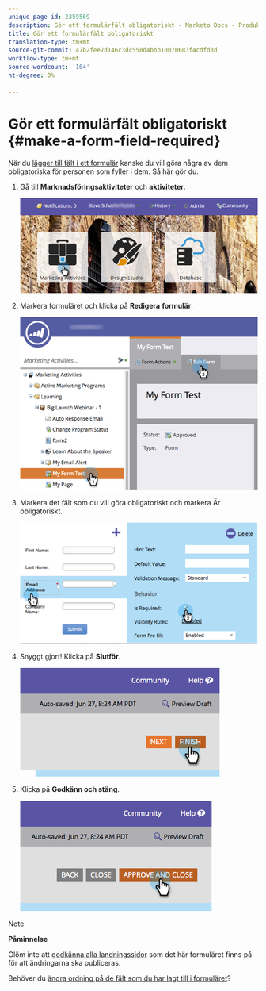 ```yaml
---
unique-page-id: 2359569
description: Gör ett formulärfält obligatoriskt - Marketo Docs - Produktdokumentation
title: Gör ett formulärfält obligatoriskt
translation-type: tm+mt
source-git-commit: 47b2fee7d146c3dc558d4bbb10070683f4cdfd3d
workflow-type: tm+mt
source-wordcount: '104'
ht-degree: 0%

---
```



# Gör ett formulärfält obligatoriskt {#make-a-form-field-required}

När du [lägger till fält i ett formulär](add-a-field-to-a-form.md) kanske du vill göra några av dem obligatoriska för personen som fyller i dem. Så här gör du.

1. Gå till **Marknadsföringsaktiviteter** och **aktiviteter**.

   ![](assets/login-marketing-activities-4.png)

1. Markera formuläret och klicka på **Redigera** **formulär**.

   ![](assets/editform-2.png)

1. Markera det fält som du vill göra obligatoriskt och markera Är obligatoriskt.

   ![](assets/image2014-9-15-17-3a30-3a44.png)

1. Snyggt gjort! Klicka på **Slutför**.

   ![](assets/image2014-9-15-17-3a30-3a58.png)

1. Klicka på **Godkänn och stäng**.

   ![](assets/image2014-9-15-17-3a31-3a11.png)

>[!NOTE]
>
>**Påminnelse**
>
>Glöm inte att [godkänna alla landningssidor](../../../../product-docs/demand-generation/landing-pages/understanding-landing-pages/approve-unapprove-or-delete-a-landing-page.md) som det här formuläret finns på för att ändringarna ska publiceras.

Behöver du [ändra ordning på de fält som du har lagt till i formuläret](../../../../product-docs/demand-generation/forms/form-fields/reorder-fields-in-a-form.md)?